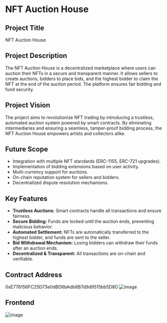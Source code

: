 # NFT Auction House

## Project Title
NFT Auction House

## Project Description
The NFT Auction House is a decentralized marketplace where users can auction their NFTs in a secure and transparent manner. It allows sellers to create auctions, bidders to place bids, and the highest bidder to claim the NFT at the end of the auction period. The platform ensures fair bidding and fund security.

## Project Vision
The project aims to revolutionize NFT trading by introducing a trustless, automated auction system powered by smart contracts. By eliminating intermediaries and ensuring a seamless, tamper-proof bidding process, the NFT Auction House empowers artists and collectors alike.

## Future Scope
- Integration with multiple NFT standards (ERC-1155, ERC-721 upgrades).
- Implementation of bidding extensions based on user activity.
- Multi-currency support for auctions.
- On-chain reputation system for sellers and bidders.
- Decentralized dispute resolution mechanisms.

## Key Features
- **Trustless Auctions:** Smart contracts handle all transactions and ensure fairness.
- **Secure Bidding:** Funds are locked until the auction ends, preventing malicious behavior.
- **Automated Settlement:** NFTs are automatically transferred to the highest bidder, and funds are sent to the seller.
- **Bid Withdrawal Mechanism:** Losing bidders can withdraw their funds after an auction ends.
- **Decentralized & Transparent:** All transactions are on-chain and verifiable.
## Contract Address
0xE778156FC25D73e0dBD6bAdb8B7d9d9515bb5D8D
![image](https://github.com/user-attachments/assets/a564facb-7fd1-4344-be6b-be1aa87160e1)
## Frontend
![image](https://github.com/user-attachments/assets/075b4b3e-8ad2-4335-bb43-c696d6d8907f)


